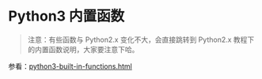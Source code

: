 # Python3 内置函数

> 注意：有些函数与 Python2.x 变化不大，会直接跳转到 Python2.x 教程下的内置函数说明，大家要注意下哈。

参看：[python3-built-in-functions.html](https://www.runoob.com/python3/python3-built-in-functions.html)
